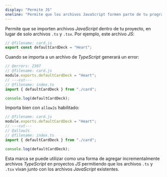 ```yaml
---
display: "Permite JS"
oneline: "Permite que los archivos JavaScript formen parte de tu programa. Utiliza la opción `checkJS` para obtener errores de estos archivos."
---
```


Permite que se importen archivos *JavaScript* dentro de tu proyecto, en lugar de solo archivos `.ts` y `.tsx`. Por ejemplo, este archivo *JS*:

```js twoslash
// @filename: card.js
export const defaultCardDeck = "Heart";
```

Cuando se importa a un archivo de *TypeScript* generará un error:

```ts twoslash
// @errors: 2307
// @filename: card.js
module.exports.defaultCardDeck = "Heart";
// ---cut---
// @filename: index.ts
import { defaultCardDeck } from "./card";

console.log(defaultCardDeck);
```

Importa bien con `allowJs` habilitado:

```ts twoslash
// @filename: card.js
module.exports.defaultCardDeck = "Heart";
// ---cut---
// @allowJs
// @filename: index.ts
import { defaultCardDeck } from "./card";

console.log(defaultCardDeck);
```

Esta marca se puede utilizar como una forma de agregar incrementalmente archivos *TypeScript* en proyectos *JS* permitiendo que los archivos `.ts` y `.tsx` vivan junto con los archivos *JavaScript* existentes.
